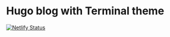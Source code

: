 # Hugo blog with Terminal theme

[![Netlify Status](https://api.netlify.com/api/v1/badges/dbe2fe9e-5ceb-4b1e-bc0a-83159e7a78c5/deploy-status)](https://app.netlify.com/sites/friendly-kepler-974504/deploys)
